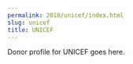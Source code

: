 ```yaml
---
permalink: 2018/unicef/index.html
slug: unicef
title: UNICEF
---
```


Donor profile for UNICEF goes here.
